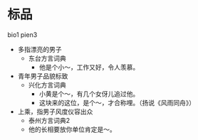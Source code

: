 # 标品
bio1 pien3
+ 多指漂亮的男子
  * 东台方言词典
    - 他是个小～，工作又好，令人羡慕。
+ 青年男子品貌标致
  * 兴化方言词典
    - 小黄是个～，有几个女伢儿追过他。
    - 这块来的这位，是个～，才合称哩。（扬说《风雨同舟》）
+ 上乘，指男子风度仪容出众
  * 泰州方言词典2
  - 他的长相要放你单位肯定是～。
